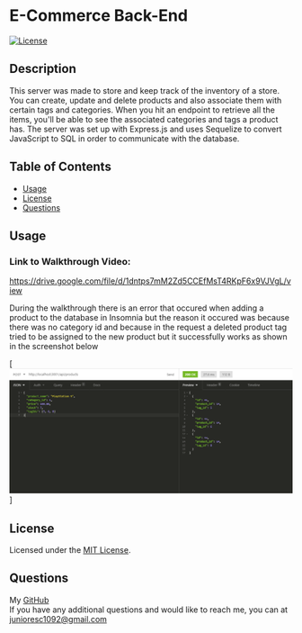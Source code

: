# E-Commerce Back-End

[![License](https://img.shields.io/badge/License-MIT-blue)](LICENSE.txt)

## Description

This server was made to store and keep track of the inventory of a store. You can create, update and delete products and also associate them with certain tags and categories. When you hit an endpoint to retrieve all the items, you'll be able to see the associated categories and tags a product has. The server was set up with Express.js and uses Sequelize to convert JavaScript to SQL in order to communicate with the database.

## Table of Contents

* [Usage](#usage)
* [License](#license)
* [Questions](#questions)
    
## Usage

### Link to Walkthrough Video:
https://drive.google.com/file/d/1dntps7mM2Zd5CCEfMsT4RKpF6x9VJVgL/view

During the walkthrough there is an error that occured when adding a product to the database in Insomnia but the reason it occured was because there was no category id and because in the request a deleted product tag tried to be assigned to the new product but it successfully works as shown in the screenshot below
    
[![IMAGE ALT TEXT](./img/create-product.PNG)]

## License

Licensed under the [MIT License](LICENSE.txt).

## Questions

My [GitHub](https://github.com/junioresc/)  
If you have any additional questions and would like to reach me, you can at junioresc1092@gmail.com